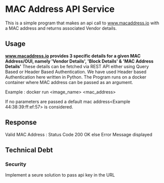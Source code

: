 # MAC Address API Service

This is a simple program that makes an api call to www.macaddress.io with a MAC address and returns associated Vendor details.


## Usage
**www.macaddress.io provides 3 specific details for a given MAC Address/OUI, namely 'Vendor Details', 'Block Details' & 'MAC Address Details'**
These details can be fetched via REST API either using Query Based or Header Based Authentication.
We have used Header based Authentication here written in Python.
The Program runs on a docker container where MAC address can be passed as an argument.

Example : docker run <image_name> <mac_address>

If no parameters are passed a default mac address<Example 44:38:39:ff:ef:57> is considered.


## Response

Valid MAC Address : Status Code 200 OK
else Error Message displayed

## Technical Debt
### Security
Implement a seure solution to pass api key in the URL
